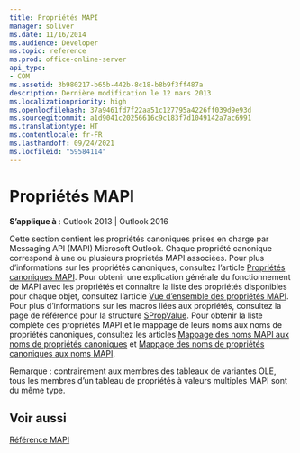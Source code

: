 ```yaml
---
title: Propriétés MAPI
manager: soliver
ms.date: 11/16/2014
ms.audience: Developer
ms.topic: reference
ms.prod: office-online-server
api_type:
- COM
ms.assetid: 3b980217-b65b-442b-8c18-b8b9f3ff487a
description: Dernière modification le 12 mars 2013
ms.localizationpriority: high
ms.openlocfilehash: 37a9461fd7f22aa51c127795a4226ff039d9e93d
ms.sourcegitcommit: a1d9041c20256616c9c183f7d1049142a7ac6991
ms.translationtype: HT
ms.contentlocale: fr-FR
ms.lasthandoff: 09/24/2021
ms.locfileid: "59584114"
---
```

# <a name="mapi-properties"></a>Propriétés MAPI

 
  
**S’applique à** : Outlook 2013 | Outlook 2016 
  
Cette section contient les propriétés canoniques prises en charge par Messaging API (MAPI) Microsoft Outlook. Chaque propriété canonique correspond à une ou plusieurs propriétés MAPI associées. Pour plus d’informations sur les propriétés canoniques, consultez l’article [Propriétés canoniques MAPI](mapi-canonical-properties.md). Pour obtenir une explication générale du fonctionnement de MAPI avec les propriétés et connaître la liste des propriétés disponibles pour chaque objet, consultez l’article [Vue d’ensemble des propriétés MAPI](mapi-property-overview.md). Pour plus d’informations sur les macros liées aux propriétés, consultez la page de référence pour la structure [SPropValue](spropvalue.md). Pour obtenir la liste complète des propriétés MAPI et le mappage de leurs noms aux noms de propriétés canoniques, consultez les articles [Mappage des noms MAPI aux noms de propriétés canoniques](mapping-mapi-names-to-canonical-property-names.md) et [Mappage des noms de propriétés canoniques aux noms MAPI](mapping-canonical-property-names-to-mapi-names.md). 
  
Remarque : contrairement aux membres des tableaux de variantes OLE, tous les membres d’un tableau de propriétés à valeurs multiples MAPI sont du même type. 
  
## <a name="see-also"></a>Voir aussi



[Référence MAPI](mapi-reference.md)

